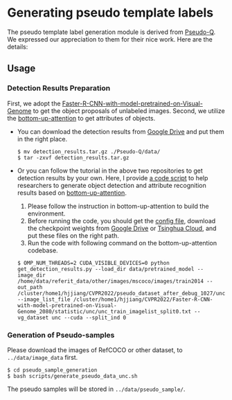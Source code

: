 # Generating pseudo template labels

The pseudo template label generation module is derived from [Pseudo-Q](https://github.com/LeapLabTHU/Pseudo-Q). We expressed our appreciation to them for their nice work. Here are the details: 

## Usage
### Detection Results Preparation
First, we adopt the [Faster-R-CNN-with-model-pretrained-on-Visual-Genome](https://github.com/shilrley6/Faster-R-CNN-with-model-pretrained-on-Visual-Genome) to get the object proposals of unlabeled images. Second, we utilize the [bottom-up-attention](https://github.com/MILVLG/bottom-up-attention.pytorch) to get attributes of objects.

- You can download the detection results from [Google Drive](https://drive.google.com/file/d/1rC2TEnLlQe-URGRh5_rpmGGExvQDFcZV/view?usp=sharing) and put them in the right place.

    ```
    $ mv detection_results.tar.gz ./Pseudo-Q/data/
    $ tar -zxvf detection_results.tar.gz
    ```

- Or you can follow the tutorial in the above two repositories to get detection results by your own. Here, I provide [a code script](get_detection_results.py) to help researchers to generate object detection and attribute recognition results based on [bottom-up-attention](https://github.com/MILVLG/bottom-up-attention.pytorch). 
    
    1. Please follow the instruction in bottom-up-attention to build the environment.
    1. Before running the code, you should get the [config file](extract-bua-caffe-r152.yaml), download the checkpoint weights from [Google Drive](https://drive.google.com/file/d/10oU4Zr06YOX7PlgJ8rDpNjXwXgupNNUL/view?usp=sharing) or [Tsinghua Cloud](https://cloud.tsinghua.edu.cn/f/7410b68588b342c481f6/), and put these files on the right path.
    1. Run the code with following command on the bottom-up-attention codebase.


    ```
    $ OMP_NUM_THREADS=2 CUDA_VISIBLE_DEVICES=0 python get_detection_results.py --load_dir data/pretrained_model --image_dir /home/data/referit_data/other/images/mscoco/images/train2014 --out_path /cluster/home1/hjjiang/CVPR2022/pseudo_dataset_after_debug_1027/unc/r152_attr_detection_results/ --image_list_file /cluster/home1/hjjiang/CVPR2022/Faster-R-CNN-with-model-pretrained-on-Visual-Genome_2080/statistic/unc/unc_train_imagelist_split0.txt --vg_dataset unc --cuda --split_ind 0
    ```

### Generation of Pseudo-samples
Please download the images of RefCOCO or other dataset, to ```../data/image_data``` first.

```
$ cd pseudo_sample_generation
$ bash scripts/generate_pseudo_data_unc.sh
```

The pseudo samples will be stored in ```../data/pseudo_sample/```.

